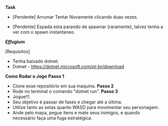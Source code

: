 **Task**
- [Pendente] Arrumar Tentar Novamente clicando duas vezes.

- [Pendente] Espada esta parando de spawnar (raramente), talvez tenha a ver com o spawn instantaneo.

***Effugium***

[Requisitos]
- Tenha baixado dotnet.
- Dotnet - https://dotnet.microsoft.com/pt-br/download

**Como Rodar o Jogo**
**Passo 1**
- Clone esse repositório em sua maquina.
**Passo 2**
- Rode no terminal o comando "dotnet run".
**Passo 3**
- Jogue!!!.
- Seu objetivo é passar de fases e chegar até a última.
- Utilize tanto as setas quanto WASD para movimentar seu personagem.
- Ande pelo mapa, pegue itens e mate seus inimigos, e quando necessário faça uma fuga estratégica.